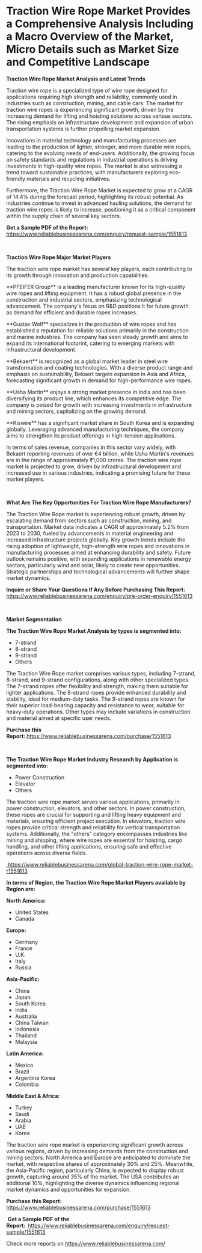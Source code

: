 <p><h1>Traction Wire Rope Market Provides a Comprehensive Analysis Including a Macro Overview of the Market, Micro Details such as Market Size and Competitive Landscape</h1></p><p><strong>Traction Wire Rope Market Analysis and Latest Trends</strong></p>
<p><p>Traction wire rope is a specialized type of wire rope designed for applications requiring high strength and reliability, commonly used in industries such as construction, mining, and cable cars. The market for traction wire ropes is experiencing significant growth, driven by the increasing demand for lifting and hoisting solutions across various sectors. The rising emphasis on infrastructure development and expansion of urban transportation systems is further propelling market expansion.</p><p>Innovations in material technology and manufacturing processes are leading to the production of lighter, stronger, and more durable wire ropes, catering to the evolving needs of end-users. Additionally, the growing focus on safety standards and regulations in industrial operations is driving investments in high-quality wire ropes. The market is also witnessing a trend toward sustainable practices, with manufacturers exploring eco-friendly materials and recycling initiatives.</p><p>Furthermore, the Traction Wire Rope Market is expected to grow at a CAGR of 14.4% during the forecast period, highlighting its robust potential. As industries continue to invest in advanced hauling solutions, the demand for traction wire ropes is likely to increase, positioning it as a critical component within the supply chain of several key sectors.</p></p>
<p><strong>Get a Sample PDF of the Report:&nbsp;</strong> <a href="https://www.reliablebusinessarena.com/enquiry/request-sample/1551613?utm_campaign=2041&utm_medium=2&utm_source=Github&utm_content=ia&utm_term=01022025&utm_id=traction-wire-rope">https://www.reliablebusinessarena.com/enquiry/request-sample/1551613</a></p>
<p>&nbsp;</p>
<p><strong>Traction Wire Rope Major Market Players</strong></p>
<p><p>The traction wire rope market has several key players, each contributing to its growth through innovation and production capabilities. </p><p>**PFEIFER Group** is a leading manufacturer known for its high-quality wire ropes and lifting equipment. It has a robust global presence in the construction and industrial sectors, emphasizing technological advancement. The company's focus on R&D positions it for future growth as demand for efficient and durable ropes increases.</p><p>**Gustav Wolf** specializes in the production of wire ropes and has established a reputation for reliable solutions primarily in the construction and marine industries. The company has seen steady growth and aims to expand its international footprint, catering to emerging markets with infrastructural development.</p><p>**Bekaert** is recognized as a global market leader in steel wire transformation and coating technologies. With a diverse product range and emphasis on sustainability, Bekaert targets expansion in Asia and Africa, forecasting significant growth in demand for high-performance wire ropes.</p><p>**Usha Martin** enjoys a strong market presence in India and has been diversifying its product line, which enhances its competitive edge. The company is poised for growth with increasing investments in infrastructure and mining sectors, capitalizing on the growing demand.</p><p>**Kiswire** has a significant market share in South Korea and is expanding globally. Leveraging advanced manufacturing techniques, the company aims to strengthen its product offerings in high-tension applications.</p><p>In terms of sales revenue, companies in this sector vary widely, with Bekaert reporting revenues of over €4 billion, while Usha Martin's revenues are in the range of approximately ₹1,000 crores. The traction wire rope market is projected to grow, driven by infrastructural development and increased use in various industries, indicating a promising future for these market players.</p></p>
<p>&nbsp;</p>
<p><strong>What Are The Key Opportunities For Traction Wire Rope Manufacturers?</strong></p>
<p><p>The Traction Wire Rope market is experiencing robust growth, driven by escalating demand from sectors such as construction, mining, and transportation. Market data indicates a CAGR of approximately 5.2% from 2023 to 2030, fueled by advancements in material engineering and increased infrastructure projects globally. Key growth trends include the rising adoption of lightweight, high-strength wire ropes and innovations in manufacturing processes aimed at enhancing durability and safety. Future outlook remains positive, with expanding applications in renewable energy sectors, particularly wind and solar, likely to create new opportunities. Strategic partnerships and technological advancements will further shape market dynamics.</p></p>
<p><strong>Inquire or Share Your Questions If Any Before Purchasing This Report:</strong> <a href="https://www.reliablebusinessarena.com/enquiry/pre-order-enquiry/1551613?utm_campaign=2041&utm_medium=2&utm_source=Github&utm_content=ia&utm_term=01022025&utm_id=traction-wire-rope">https://www.reliablebusinessarena.com/enquiry/pre-order-enquiry/1551613</a></p>
<p>&nbsp;</p>
<p><strong>Market Segmentation</strong></p>
<p><strong>The Traction Wire Rope Market Analysis by types is segmented into:</strong></p>
<p><ul><li>7-strand</li><li>8-strand</li><li>9-strand</li><li>Others</li></ul></p>
<p><p>The Traction Wire Rope market comprises various types, including 7-strand, 8-strand, and 9-strand configurations, along with other specialized types. The 7-strand ropes offer flexibility and strength, making them suitable for lighter applications. The 8-strand ropes provide enhanced durability and stability, ideal for medium-duty tasks. The 9-strand ropes are known for their superior load-bearing capacity and resistance to wear, suitable for heavy-duty operations. Other types may include variations in construction and material aimed at specific user needs.</p></p>
<p><strong>Purchase this Report:&nbsp;</strong><a href="https://www.reliablebusinessarena.com/purchase/1551613?utm_campaign=2041&utm_medium=2&utm_source=Github&utm_content=ia&utm_term=01022025&utm_id=traction-wire-rope">https://www.reliablebusinessarena.com/purchase/1551613</a></p>
<p>&nbsp;</p>
<p><strong>The Traction Wire Rope Market Industry Research by Application is segmented into:</strong></p>
<p><ul><li>Power Construction</li><li>Elevator</li><li>Others</li></ul></p>
<p><p>The traction wire rope market serves various applications, primarily in power construction, elevators, and other sectors. In power construction, these ropes are crucial for supporting and lifting heavy equipment and materials, ensuring efficient project execution. In elevators, traction wire ropes provide critical strength and reliability for vertical transportation systems. Additionally, the "others" category encompasses industries like mining and shipping, where wire ropes are essential for hoisting, cargo handling, and other lifting applications, ensuring safe and effective operations across diverse fields.</p></p>
<p><a href="https://www.reliablebusinessarena.com/global-traction-wire-rope-market-r1551613?utm_campaign=2041&utm_medium=2&utm_source=Github&utm_content=ia&utm_term=01022025&utm_id=traction-wire-rope">&nbsp;https://www.reliablebusinessarena.com/global-traction-wire-rope-market-r1551613</a></p>
<p><strong>In terms of Region, the Traction Wire Rope Market Players available by Region are:</strong></p>
<p>
    <p> <strong> North America: </strong>
        <ul>
            <li>United States</li>
            <li>Canada</li>
        </ul>
        </p> 
    <p> <strong> Europe: </strong>
        <ul>
            <li>Germany</li>
            <li>France</li>
            <li>U.K.</li>
            <li>Italy</li>
            <li>Russia</li>
        </ul>
        </p> 
    <p> <strong> Asia-Pacific: </strong>
        <ul>
            <li>China</li>
            <li>Japan</li>
            <li>South Korea</li>
            <li>India</li>
            <li>Australia</li>
            <li>China Taiwan</li>
            <li>Indonesia</li>
            <li>Thailand</li>
            <li>Malaysia</li>
        </ul>
        </p> 
    <p> <strong> Latin America: </strong>
        <ul>
            <li>Mexico</li>
            <li>Brazil</li>
            <li>Argentina Korea</li>
            <li>Colombia</li>
        </ul>
        </p> 
    <p> <strong> Middle East & Africa: </strong>
        <ul>
            <li>Turkey</li>
            <li>Saudi</li>
            <li>Arabia</li>
            <li>UAE</li>
            <li>Korea</li>
        </ul>
    </p>
    </p>
<p><p>The traction wire rope market is experiencing significant growth across various regions, driven by increasing demands from the construction and mining sectors. North America and Europe are anticipated to dominate the market, with respective shares of approximately 30% and 25%. Meanwhile, the Asia-Pacific region, particularly China, is expected to display robust growth, capturing around 35% of the market. The USA contributes an additional 10%, highlighting the diverse dynamics influencing regional market dynamics and opportunities for expansion.</p></p>
<p><strong>Purchase this Report: </strong><a href="https://www.reliablebusinessarena.com/purchase/1551613?utm_campaign=2041&utm_medium=2&utm_source=Github&utm_content=ia&utm_term=01022025&utm_id=traction-wire-rope">https://www.reliablebusinessarena.com/purchase/1551613</a></p>
<p>&nbsp;<strong>Get a Sample PDF of the Report:&nbsp;&nbsp;</strong><a href="https://www.reliablebusinessarena.com/enquiry/request-sample/1551613?utm_campaign=2041&utm_medium=2&utm_source=Github&utm_content=ia&utm_term=01022025&utm_id=traction-wire-rope">https://www.reliablebusinessarena.com/enquiry/request-sample/1551613</a></p>
<p><strong></strong></p>
<p>Check more reports on <a href="https://www.reliablebusinessarena.com/?utm_campaign=2041&utm_medium=2&utm_source=Github&utm_content=ia&utm_term=01022025&utm_id=traction-wire-rope">https://www.reliablebusinessarena.com/</a></p>